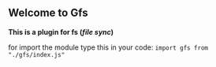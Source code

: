 ## Welcome to Gfs

__This is a plugin for fs (*file sync*)__

for import the module type this in your code:
`
import gfs from "./gfs/index.js"
`
